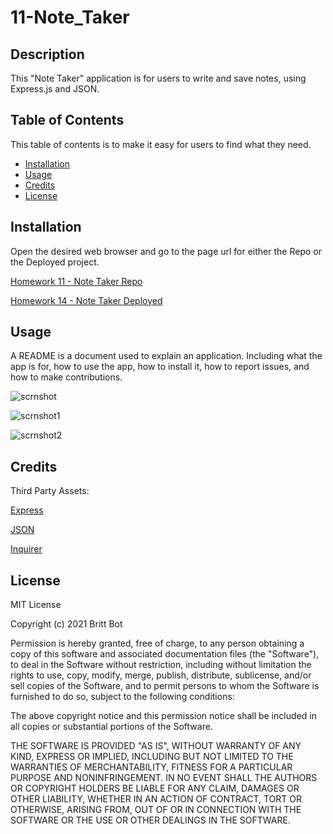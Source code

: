 # 11-Note_Taker
## Description 

This "Note Taker" application is for users to write and save notes, using Express.js and JSON.


## Table of Contents 

This table of contents is to make it easy for users to find what they need.

* [Installation](#installation)
* [Usage](#usage)
* [Credits](#credits)
* [License](#license)


## Installation

Open the desired web browser and go to the page url for either the Repo or the Deployed project.

[Homework 11 - Note Taker Repo](https://github.com/britt-bot/11-Note_Taker)

[Homework 14 - Note Taker Deployed](https://britt-bot.github.io/11-Note_Taker/)


## Usage 

A README is a document used to explain an application. Including what the app is for, how to use the app, how to install it, how to report issues, and how to make contributions.

![scrnshot](https://user-images.githubusercontent.com/77466708/115971964-4eccbe00-a511-11eb-9a55-afce1c66efee.png)

![scrnshot1](https://user-images.githubusercontent.com/77466708/115971965-4eccbe00-a511-11eb-9855-612f75ef4c90.png)

![scrnshot2](https://user-images.githubusercontent.com/77466708/115971966-4f655480-a511-11eb-9cf6-56c7e2ef3944.png)



## Credits

Third Party Assets:

[Express](https://expressjs.com/)

[JSON](https://www.json.org/json-en.html)

[Inquirer](https://www.npmjs.com/package/inquirer)


## License

MIT License

Copyright (c) 2021 Britt Bot

Permission is hereby granted, free of charge, to any person obtaining a copy
of this software and associated documentation files (the "Software"), to deal
in the Software without restriction, including without limitation the rights
to use, copy, modify, merge, publish, distribute, sublicense, and/or sell
copies of the Software, and to permit persons to whom the Software is
furnished to do so, subject to the following conditions:

The above copyright notice and this permission notice shall be included in all
copies or substantial portions of the Software.

THE SOFTWARE IS PROVIDED "AS IS", WITHOUT WARRANTY OF ANY KIND, EXPRESS OR
IMPLIED, INCLUDING BUT NOT LIMITED TO THE WARRANTIES OF MERCHANTABILITY,
FITNESS FOR A PARTICULAR PURPOSE AND NONINFRINGEMENT. IN NO EVENT SHALL THE
AUTHORS OR COPYRIGHT HOLDERS BE LIABLE FOR ANY CLAIM, DAMAGES OR OTHER
LIABILITY, WHETHER IN AN ACTION OF CONTRACT, TORT OR OTHERWISE, ARISING FROM,
OUT OF OR IN CONNECTION WITH THE SOFTWARE OR THE USE OR OTHER DEALINGS IN THE
SOFTWARE.
